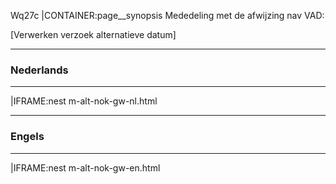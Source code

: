 Wq27c
|CONTAINER:page__synopsis
Mededeling met de afwijzing nav VAD:

[Verwerken verzoek alternatieve datum]
_____
### Nederlands
_____
|IFRAME:nest
m-alt-nok-gw-nl.html
_____
### Engels
_____
|IFRAME:nest
m-alt-nok-gw-en.html
